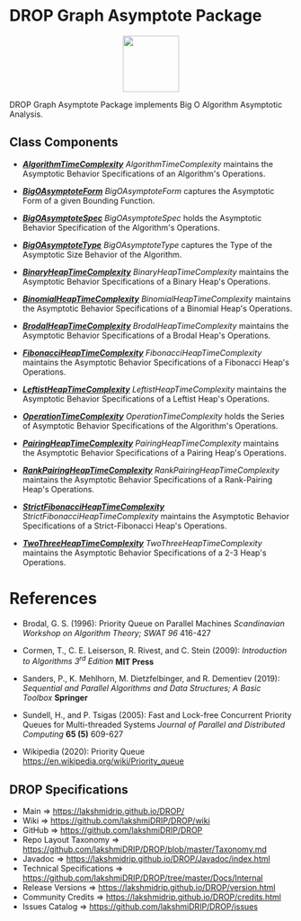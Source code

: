 # DROP Graph Asymptote Package

<p align="center"><img src="https://github.com/lakshmiDRIP/DROP/blob/master/DRIP_Logo.gif?raw=true" width="100"></p>

DROP Graph Asymptote Package implements Big O Algorithm Asymptotic Analysis.


## Class Components

 * [***AlgorithmTimeComplexity***](https://github.com/lakshmiDRIP/DROP/tree/master/src/main/java/org/drip/graph/asymptote/AlgorithmTimeComplexity.java)
 <i>AlgorithmTimeComplexity</i> maintains the Asymptotic Behavior Specifications of an Algorithm's Operations.

 * [***BigOAsymptoteForm***](https://github.com/lakshmiDRIP/DROP/tree/master/src/main/java/org/drip/graph/asymptote/BigOAsymptoteForm.java)
 <i>BigOAsymptoteForm</i> captures the Asymptotic Form of a given Bounding Function.

 * [***BigOAsymptoteSpec***](https://github.com/lakshmiDRIP/DROP/tree/master/src/main/java/org/drip/graph/asymptote/BigOAsymptoteSpec.java)
 <i>BigOAsymptoteSpec</i> holds the Asymptotic Behavior Specification of the Algorithm's Operations.

 * [***BigOAsymptoteType***](https://github.com/lakshmiDRIP/DROP/tree/master/src/main/java/org/drip/graph/asymptote/BigOAsymptoteType.java)
 <i>BigOAsymptoteType</i> captures the Type of the Asymptotic Size Behavior of the Algorithm.

 * [***BinaryHeapTimeComplexity***](https://github.com/lakshmiDRIP/DROP/tree/master/src/main/java/org/drip/graph/asymptote/BinaryHeapTimeComplexity.java)
 <i>BinaryHeapTimeComplexity</i> maintains the Asymptotic Behavior Specifications of a Binary Heap's Operations.

 * [***BinomialHeapTimeComplexity***](https://github.com/lakshmiDRIP/DROP/tree/master/src/main/java/org/drip/graph/asymptote/BinomialHeapTimeComplexity.java)
 <i>BinomialHeapTimeComplexity</i> maintains the Asymptotic Behavior Specifications of a Binomial Heap's Operations.

 * [***BrodalHeapTimeComplexity***](https://github.com/lakshmiDRIP/DROP/tree/master/src/main/java/org/drip/graph/asymptote/BrodalHeapTimeComplexity.java)
 <i>BrodalHeapTimeComplexity</i> maintains the Asymptotic Behavior Specifications of a Brodal Heap's Operations.

 * [***FibonacciHeapTimeComplexity***](https://github.com/lakshmiDRIP/DROP/tree/master/src/main/java/org/drip/graph/asymptote/FibonacciHeapTimeComplexity.java)
 <i>FibonacciHeapTimeComplexity</i> maintains the Asymptotic Behavior Specifications of a Fibonacci Heap's Operations.

 * [***LeftistHeapTimeComplexity***](https://github.com/lakshmiDRIP/DROP/tree/master/src/main/java/org/drip/graph/asymptote/LeftistHeapTimeComplexity.java)
 <i>LeftistHeapTimeComplexity</i> maintains the Asymptotic Behavior Specifications of a Leftist Heap's Operations.

 * [***OperationTimeComplexity***](https://github.com/lakshmiDRIP/DROP/tree/master/src/main/java/org/drip/graph/asymptote/OperationTimeComplexity.java)
 <i>OperationTimeComplexity</i> holds the Series of Asymptotic Behavior Specifications of the Algorithm's Operations.

 * [***PairingHeapTimeComplexity***](https://github.com/lakshmiDRIP/DROP/tree/master/src/main/java/org/drip/graph/asymptote/PairingHeapTimeComplexity.java)
 <i>PairingHeapTimeComplexity</i> maintains the Asymptotic Behavior Specifications of a Pairing Heap's Operations.

 * [***RankPairingHeapTimeComplexity***](https://github.com/lakshmiDRIP/DROP/tree/master/src/main/java/org/drip/graph/asymptote/RankPairingHeapTimeComplexity.java)
 <i>RankPairingHeapTimeComplexity</i> maintains the Asymptotic Behavior Specifications of a Rank-Pairing Heap's Operations.

 * [***StrictFibonacciHeapTimeComplexity***](https://github.com/lakshmiDRIP/DROP/tree/master/src/main/java/org/drip/graph/asymptote/StrictFibonacciHeapTimeComplexity.java)
 <i>StrictFibonacciHeapTimeComplexity</i> maintains the Asymptotic Behavior Specifications of a Strict-Fibonacci Heap's Operations.

 * [***TwoThreeHeapTimeComplexity***](https://github.com/lakshmiDRIP/DROP/tree/master/src/main/java/org/drip/graph/asymptote/TwoThreeHeapTimeComplexity.java)
 <i>TwoThreeHeapTimeComplexity</i> maintains the Asymptotic Behavior Specifications of a 2-3 Heap's Operations.


# References

 * Brodal, G. S. (1996): Priority Queue on Parallel Machines <i>Scandinavian Workshop on Algorithm Theory; SWAT 96</i> 416-427

 * Cormen, T., C. E. Leiserson, R. Rivest, and C. Stein (2009): <i>Introduction to Algorithms 3<sup>rd</sup> Edition</i> <b>MIT Press</b>

 * Sanders, P., K. Mehlhorn, M. Dietzfelbinger, and R. Dementiev (2019): <i>Sequential and Parallel Algorithms and Data Structures; A Basic Toolbox</i> <b>Springer</b>

 * Sundell, H., and P. Tsigas (2005): Fast and Lock-free Concurrent Priority Queues for Multi-threaded Systems <i>Journal of Parallel and Distributed Computing</i> <b>65 (5)</b> 609-627

 * Wikipedia (2020): Priority Queue https://en.wikipedia.org/wiki/Priority_queue


## DROP Specifications

 * Main                     => https://lakshmidrip.github.io/DROP/
 * Wiki                     => https://github.com/lakshmiDRIP/DROP/wiki
 * GitHub                   => https://github.com/lakshmiDRIP/DROP
 * Repo Layout Taxonomy     => https://github.com/lakshmiDRIP/DROP/blob/master/Taxonomy.md
 * Javadoc                  => https://lakshmidrip.github.io/DROP/Javadoc/index.html
 * Technical Specifications => https://github.com/lakshmiDRIP/DROP/tree/master/Docs/Internal
 * Release Versions         => https://lakshmidrip.github.io/DROP/version.html
 * Community Credits        => https://lakshmidrip.github.io/DROP/credits.html
 * Issues Catalog           => https://github.com/lakshmiDRIP/DROP/issues
